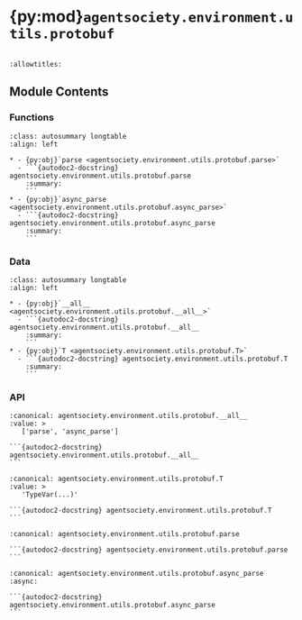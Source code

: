 # {py:mod}`agentsociety.environment.utils.protobuf`

```{py:module} agentsociety.environment.utils.protobuf
```

```{autodoc2-docstring} agentsociety.environment.utils.protobuf
:allowtitles:
```

## Module Contents

### Functions

````{list-table}
:class: autosummary longtable
:align: left

* - {py:obj}`parse <agentsociety.environment.utils.protobuf.parse>`
  - ```{autodoc2-docstring} agentsociety.environment.utils.protobuf.parse
    :summary:
    ```
* - {py:obj}`async_parse <agentsociety.environment.utils.protobuf.async_parse>`
  - ```{autodoc2-docstring} agentsociety.environment.utils.protobuf.async_parse
    :summary:
    ```
````

### Data

````{list-table}
:class: autosummary longtable
:align: left

* - {py:obj}`__all__ <agentsociety.environment.utils.protobuf.__all__>`
  - ```{autodoc2-docstring} agentsociety.environment.utils.protobuf.__all__
    :summary:
    ```
* - {py:obj}`T <agentsociety.environment.utils.protobuf.T>`
  - ```{autodoc2-docstring} agentsociety.environment.utils.protobuf.T
    :summary:
    ```
````

### API

````{py:data} __all__
:canonical: agentsociety.environment.utils.protobuf.__all__
:value: >
   ['parse', 'async_parse']

```{autodoc2-docstring} agentsociety.environment.utils.protobuf.__all__
```

````

````{py:data} T
:canonical: agentsociety.environment.utils.protobuf.T
:value: >
   'TypeVar(...)'

```{autodoc2-docstring} agentsociety.environment.utils.protobuf.T
```

````

````{py:function} parse(res: agentsociety.environment.utils.protobuf.T, dict_return: bool) -> typing.Union[dict[str, typing.Any], agentsociety.environment.utils.protobuf.T]
:canonical: agentsociety.environment.utils.protobuf.parse

```{autodoc2-docstring} agentsociety.environment.utils.protobuf.parse
```
````

````{py:function} async_parse(res: collections.abc.Awaitable[agentsociety.environment.utils.protobuf.T], dict_return: bool) -> typing.Union[dict[str, typing.Any], agentsociety.environment.utils.protobuf.T]
:canonical: agentsociety.environment.utils.protobuf.async_parse
:async:

```{autodoc2-docstring} agentsociety.environment.utils.protobuf.async_parse
```
````
